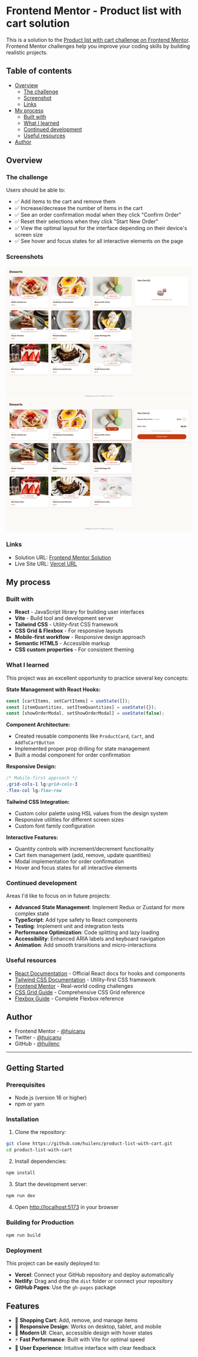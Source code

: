 # Frontend Mentor - Product list with cart solution

This is a solution to the [Product list with cart challenge on Frontend Mentor](https://www.frontendmentor.io/challenges/product-list-with-cart-5MmqLVAp_d). Frontend Mentor challenges help you improve your coding skills by building realistic projects.

## Table of contents

- [Overview](#overview)
  - [The challenge](#the-challenge)
  - [Screenshot](#screenshot)
  - [Links](#links)
- [My process](#my-process)
  - [Built with](#built-with)
  - [What I learned](#what-i-learned)
  - [Continued development](#continued-development)
  - [Useful resources](#useful-resources)
- [Author](#author)

## Overview

### The challenge

Users should be able to:

- ✅ Add items to the cart and remove them
- ✅ Increase/decrease the number of items in the cart
- ✅ See an order confirmation modal when they click "Confirm Order"
- ✅ Reset their selections when they click "Start New Order"
- ✅ View the optimal layout for the interface depending on their device's screen size
- ✅ See hover and focus states for all interactive elements on the page

### Screenshots

![Desktop View](./desktopPreview1.jpg)
![Active Desktop View](./desktopPreview2.jpg)

### Links

- Solution URL: [Frontend Mentor Solution](https://www.frontendmentor.io/solutions/product-list-with-cart-using-react-vite-jsx-and-tailwind-rMsR25Pd44)
- Live Site URL: [Vercel URL](https://product-list-with-cart-gray.vercel.app/)

## My process

### Built with

- **React** - JavaScript library for building user interfaces
- **Vite** - Build tool and development server
- **Tailwind CSS** - Utility-first CSS framework
- **CSS Grid & Flexbox** - For responsive layouts
- **Mobile-first workflow** - Responsive design approach
- **Semantic HTML5** - Accessible markup
- **CSS custom properties** - For consistent theming

### What I learned

This project was an excellent opportunity to practice several key concepts:

**State Management with React Hooks:**

```jsx
const [cartItems, setCartItems] = useState([]);
const [itemQuantities, setItemQuantities] = useState({});
const [showOrderModal, setShowOrderModal] = useState(false);
```

**Component Architecture:**

- Created reusable components like `ProductCard`, `Cart`, and `AddToCartButton`
- Implemented proper prop drilling for state management
- Built a modal component for order confirmation

**Responsive Design:**

```css
/* Mobile-first approach */
.grid-cols-1 lg:grid-cols-3
.flex-col lg:flex-row
```

**Tailwind CSS Integration:**

- Custom color palette using HSL values from the design system
- Responsive utilities for different screen sizes
- Custom font family configuration

**Interactive Features:**

- Quantity controls with increment/decrement functionality
- Cart item management (add, remove, update quantities)
- Modal implementation for order confirmation
- Hover and focus states for all interactive elements

### Continued development

Areas I'd like to focus on in future projects:

- **Advanced State Management**: Implement Redux or Zustand for more complex state
- **TypeScript**: Add type safety to React components
- **Testing**: Implement unit and integration tests
- **Performance Optimization**: Code splitting and lazy loading
- **Accessibility**: Enhanced ARIA labels and keyboard navigation
- **Animation**: Add smooth transitions and micro-interactions

### Useful resources

- [React Documentation](https://react.dev/) - Official React docs for hooks and components
- [Tailwind CSS Documentation](https://tailwindcss.com/docs) - Utility-first CSS framework
- [Frontend Mentor](https://www.frontendmentor.io/) - Real-world coding challenges
- [CSS Grid Guide](https://css-tricks.com/snippets/css/complete-guide-grid/) - Comprehensive CSS Grid reference
- [Flexbox Guide](https://css-tricks.com/snippets/css/a-guide-to-flexbox/) - Complete Flexbox reference

## Author

- Frontend Mentor - [@huicanu](https://www.frontendmentor.io/profile/huilenc)
- Twitter - [@huicanu](https://www.twitter.com/huicanu)
- GitHub - [@huilenc](https://www.github.com/huilenc)

---

## Getting Started

### Prerequisites

- Node.js (version 16 or higher)
- npm or yarn

### Installation

1. Clone the repository:

```bash
git clone https://github.com/huilenc/product-list-with-cart.git
cd product-list-with-cart
```

2. Install dependencies:

```bash
npm install
```

3. Start the development server:

```bash
npm run dev
```

4. Open [http://localhost:5173](http://localhost:5173) in your browser

### Building for Production

```bash
npm run build
```

### Deployment

This project can be easily deployed to:

- **Vercel**: Connect your GitHub repository and deploy automatically
- **Netlify**: Drag and drop the `dist` folder or connect your repository
- **GitHub Pages**: Use the `gh-pages` package

## Features

- 🛒 **Shopping Cart**: Add, remove, and manage items
- 📱 **Responsive Design**: Works on desktop, tablet, and mobile
- 🎨 **Modern UI**: Clean, accessible design with hover states
- ⚡ **Fast Performance**: Built with Vite for optimal speed
- 🎯 **User Experience**: Intuitive interface with clear feedback
